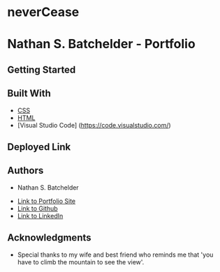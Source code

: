 # neverCease
# Nathan S. Batchelder - Portfolio




## Getting Started

<!-- In order to view this project, please right click on a Windows computer, or double-finger click on a Apple computer, the index.html file.  You may view this website locally with the browser of your choice.  For those interested in viewing the source code, please consult the style.css file, as index.html file previously, with your code editor of choice.   -->


## Built With

* [CSS](https://developer.mozilla.org/en-US/docs/Web/CSS)
* [HTML](https://developer.mozilla.org/en-US/docs/Web/HTML)
* [Visual Studio Code] (https://code.visualstudio.com/)


## Deployed Link




## Authors

* Nathan S. Batchelder 

- [Link to Portfolio Site](https://superawesomeportfolio.com)
- [Link to Github](https://github.com/NateBatchelder)
- [Link to LinkedIn](www.linkedin.com/in/nathan-batchelder/)


## Acknowledgments

* Special thanks to my wife and best friend who reminds me that 'you have to climb the mountain to see the view'.